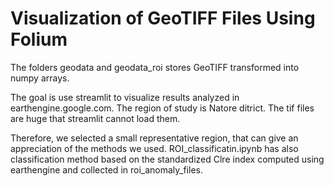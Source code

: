 # Visualization of GeoTIFF Files Using Folium

The folders geodata and geodata_roi stores GeoTIFF transformed into numpy arrays. 

The goal is use streamlit to visualize results analyzed in earthengine.google.com. 
The region of study is Natore ditrict. The tif files are huge that streamlit cannot load them.

Therefore, we selected a small representative region, that can give an appreciation of the methods we used. 
ROI_classificatin.ipynb has also classification method based on the standardized Clre index computed using
earthengine and collected in roi_anomaly_files. 
 